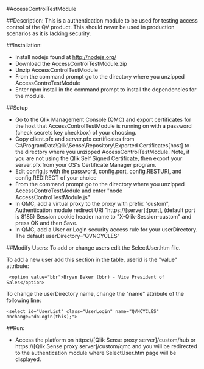#AccessControlTestModule

##Description:
This is a authentication module to be used for testing access control of the QV product. This should never be used in production scenarios as it is lacking security.

##Installation:
*	Install nodejs found at http://nodejs.org/
*	Download the AccessControlTestModule.zip
*	Unzip AccessControlTestModule
*	From the command prompt go to the directory where you unzipped AccessControTestModule
*	Enter npm install in the command prompt to install the dependencies for the module.

##Setup
*	Go to the Qlik Management Console (QMC) and export certificates for the host that AccessControlTestModule is running on with a password (check secrets key checkbox) of your choosing.
*	Copy client.pfx and server.pfx certificates from C:\ProgramData\Qlik\Sense\Repository\Exported Certificates\[host] to the directory where you unzipped AccessControlTestModule. Note, if you are not using the Qlik Self Signed Certificate, then export your server.pfx from your OS's Certificate Manager program.
*	Edit config.js with the password, config.port, config.RESTURI, and config.REDIRECT of your choice
*	From the command prompt go to the directory where you unzipped AccessControTestModule and enter "node AccessControlTestModule.js"
*	In QMC, add a virtual proxy to the proxy with prefix "custom", Authentication module redirect URI "https://[server]:[port], (default port is 8185) Session cookie header name to "X-Qlik-Session-custom" and press OK and then Save.
*	In QMC, add a User or Login security access rule for your userDirectory. The default userDirectory='QVNCYCLES'

##Modify Users:
To add or change users edit the SelectUser.htm file.

To add a new user add this section in the table, userid is the "value" attribute:
```
 <option value="bbr">Bryan Baker (bbr) - Vice President of Sales</option>
```

To change the userDirectory name, change the "name" attribute of the following line:
```
<select id="UserList" class="UserLogin" name="QVNCYCLES" onchange="doLogin(this);">
```

##Run:
*	Access the platform on https://[Qlik Sense proxy server]/custom/hub or https://[Qlik Sense proxy server]/custom/qmc and you will be redirected to the authentication module where SelectUser.htm page will be displayed.
